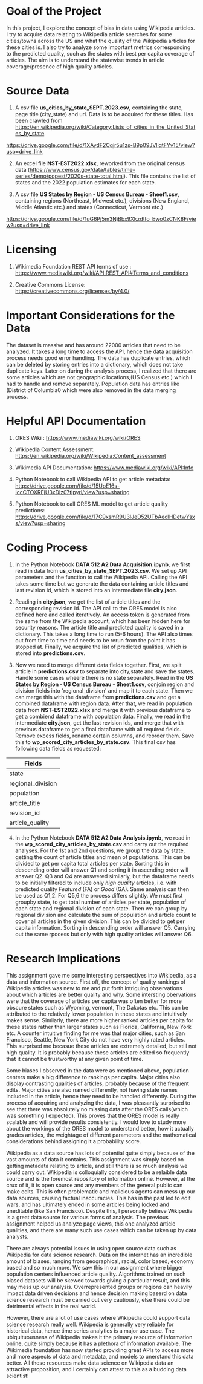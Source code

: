 # Goal of the Project

In this project, I explore the concept of bias in data using Wikipedia articles. I try to acquire data relating to Wikipedia article searches for some cities/towns across the US and what the quality of the Wikipedia articles for these cities is. I also try to analyze some important metrics corresponding to the predicted quality, such as the states with best per capita coverage of articles. The aim is to understand the statewise trends in article coverage/presence of high quality articles.

# Source Data

1. A csv file **us_cities_by_state_SEPT.2023.csv**, containing the state, page title (city_state) and url. Data is to be acquired for these titles. Has been crawled from https://en.wikipedia.org/wiki/Category:Lists_of_cities_in_the_United_States_by_state.

https://drive.google.com/file/d/1XAydF2Cqjr5u1zs-B9p09JVliqtFYv15/view?usp=drive_link

2. An excel file **NST-EST2022.xlsx**, reworked from the original census data (https://www.census.gov/data/tables/time-series/demo/popest/2020s-state-total.html). This file contains the list of states and the 2022 population estimates for each state.

3. A csv file **US States by Region - US Census Bureau - Sheet1.csv**, containing regions (Northeast, Midwest etc.), divisions (New England, Middle Atlantic etc.) and states (Connecticut, Vermont etc.)

https://drive.google.com/file/d/1uG6Pj5m3NjBbx9Xkzdtfo_Ewo0zCNK8F/view?usp=drive_link

# Licensing

1. Wikimedia Foundation REST API terms of use : https://www.mediawiki.org/wiki/API:REST_API#Terms_and_conditions

2. Creative Commons License: https://creativecommons.org/licenses/by/4.0/

# Important Considerations for the Data

The dataset is massive and has around 22000 articles that need to be analyzed. It takes a long time to access the API, hence the data acquisition process needs good error handling. The data has duplicate entries, which can be deleted by storing entries into a dictionary, which does not take duplicate keys. Later on during the analysis process, I realized that there are some articles which are not geographic locations,(US Census etc.) which I had to handle and remove separately. Population data has entries like (District of Columbia0 which were also removed in the data merging process.

# Helpful API Documentation

1. ORES Wiki : https://www.mediawiki.org/wiki/ORES
   
2. Wikipedia Content Assessment: https://en.wikipedia.org/wiki/Wikipedia:Content_assessment
   
3. Wikimedia API Documentation: https://www.mediawiki.org/wiki/API:Info
   
4. Python Notebook to call Wikipedia API to get article metadata: https://drive.google.com/file/d/15UoE16s-IccCTOXREjU3xDIz07tlpyrl/view?usp=sharing
    
5. Python Notebook to call ORES ML model to get article quality predictions: https://drive.google.com/file/d/17C9xsmR9U3lJeD52UTbAedlHDetwYsxs/view?usp=sharing

# Coding Process

1. In the Python Notebook **DATA 512 A2 Data Acquisition.ipynb**, we first read in data from **us_cities_by_state_SEPT.2023.csv**. We set up API parameters and the function to call the Wikipedia API. Calling the API takes some time but we generate the data containing article titles and last revision id, which is stored into an intermediate file **city.json**.

2. Reading in **city.json**, we get the list of article titles and the corresponding revision id. The API call to the ORES model is also defined here and called iteratively. An access token is generated from the same from the Wikipedia account, which has been hidden here for security reasons. The article title and predicted quality is saved in a dictionary. This takes a long time to run (5-6 hours). The API also times out from time to time and needs to be rerun from the point it has stopped at. Finally, we acquire the list of predicted qualities, which is stored into **predictions.csv**.

3. Now we need to merge different data fields together. First, we split article in **predictions.csv** to separate into city,state and save the states. Handle some cases wheere there is no state separately. Read in the **US States by Region - US Census Bureau - Sheet1.csv**, conjoin region and division fields into 'regional_division' and map it to each state. Then we can merge this with the dataframe from **predictions.csv** and get a combined dataframe with region data. After that, we read in population data from **NST-EST2022.xlsx** and merge it with previous dataframe to get a combiend dataframe with population data. Finally, we read in the intermediate **city.json**, get the last revision ids, and merge that with previous dataframe to get a final dataframe with all required fields. Remove excess fields, rename certain columns, and reorder them. Save this to **wp_scored_city_articles_by_state.csv**. This final csv has following data fields as requested:

| Fields    |
| -------- |
| state  |
| regional_division |
| population    |
| article_title |
| revision_id |
| article_quality |

4. In the Python Notebook **DATA 512 A2 Data Analysis.ipynb**, we read in the **wp_scored_city_articles_by_state.csv** and carry out the required analyses. For the 1st and 2nd questions, we group the data by state, getting the count of article titles and mean of populations. This can be divided to get per capita total articles per state. Sorting this in descending order will answer Q1 and sorting it in ascending order will answer Q2. Q3 and Q4 are answered similarly, but the dataframe needs to be initially filtered to include only *high quality* articles, i.e. with predicted quality *Featured* (FA) or *Good* (GA). Same analysis can then be used as Q1,2. For Q5,6 the process differs slightly. We must first groupby state, to get total number of articles per state, population of each state and regional division of each state. Then we can group by regional division and calculate the sum of population and article count to cover all articles in the given division. This can be divided to get per capita information. Sorting in descending order will answer Q5. Carrying out the same rpocess but only with high quality articles will answer Q6.

# Research Implications

This assignment gave me some interesting perspectives into Wikipedia, as a data and information source. First off, the concept of quality rankings of Wikipedia articles was new to me and put forth intriguing observations about which articles are better quality and why. Some intersting obervations were that the coverage of articles per capita was often better for more obscure states such as Wyoming, vermont, The Dakotas etc. This can be attributed to the relatively lower population in these states and intuitively makes sense. Similarly, there are more higher ranked articles per capita for these states rather than larger states such as Florida, California, New York etc. A counter intuitive finding for me was that major cities, such as San Francisco, Seattle, New York City do not have very highly rated articles. This surprised me becasue these articles are extremely detailed, but still not high quality. It is probably because these articles are edited so frequently that it cannot be trustworthy at any given point of time.

Some biases I observed in the data were as mentioned above, population centers make a big difference to rankings per capita. Major cities also display contrasting qualities of articles, probably because of the frequent edits. Major cities are also named differently, not having state names included in the article, hence they need to be handled differently. During the process of acquiring and analyzing the data, I was pleasantly surprised to see that there was absolutely no missing data after the ORES calls(which was something I expected). This proves that the ORES model is really scalable and will provide results consistently. I would love to study more about the workings of the ORES model to understand better, how it actually grades articles, the weightage of different parameters and the mathematical considerations behind assigning it a probability score.

Wikipedia as a data source has lots of potential quite simply because of the vast amounts of data it contains. This assignment was simply based on getting metadata relating to article, and still there is so much analysis we could carry out. Wikipedia is colloquially considered to be a relaible data source and is the foremost repository of information online. However, at the crux of it, it is open source and any members of the general public can make edits. This is often problematic and malicious agents can mess up our data sources, causing factual inaccuracies. This has in the past led to edit wars, and has ultimately ended in some articles being locked and uneditable (like San Francisco). Despite this, I personally believe Wikipedia is a great data source for various forms of analysis. The previous assignment helped us analyze page views, this one analyzed article qualities, and there are many such use cases which can be taken up by data analysts.

There are always potential issues in using open source data such as Wikipedia for data science research. Data on the internet has an incredible amount of biases, ranging from geographical, racial, color based, economy based and so much more. We saw this in our assignment where bigger population centers influenced article quality. Algorithms trained on such biased datasets will be skewed towards giving a particular result, and this may mess up our analysis. Overrepresented groups or regions can heavily impact data driven decisions and hence decision making baserd on data science research must be carried out very cautiously, else there could be detrimental effects in the real world.

However, there are a lot of use cases where Wikipedia could support data science research really well. Wikipedia is generally very reliable for historical data, hence time series analytics is a major use case. The ubiquituousness of Wikipedia makes it the primary resource of information online, quite simply because it has a plethora of information available. The Wikimedia foundation has now started providing great APIs to access more and more aspects of data and metadata, and models to unerstand this data better. All these resources make data science on Wikipedia data an attractive proposition, and I certainly can attest to this as a budding data scientist!
